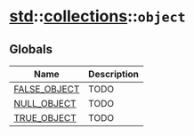 # [std](./../../std.md)::[collections](./../collections.md)::`object`
## Globals
|Name|Description|
|----|-----------|
|[FALSE_OBJECT](#todo)|TODO|
|[NULL_OBJECT](#todo)|TODO|
|[TRUE_OBJECT](#todo)|TODO|
